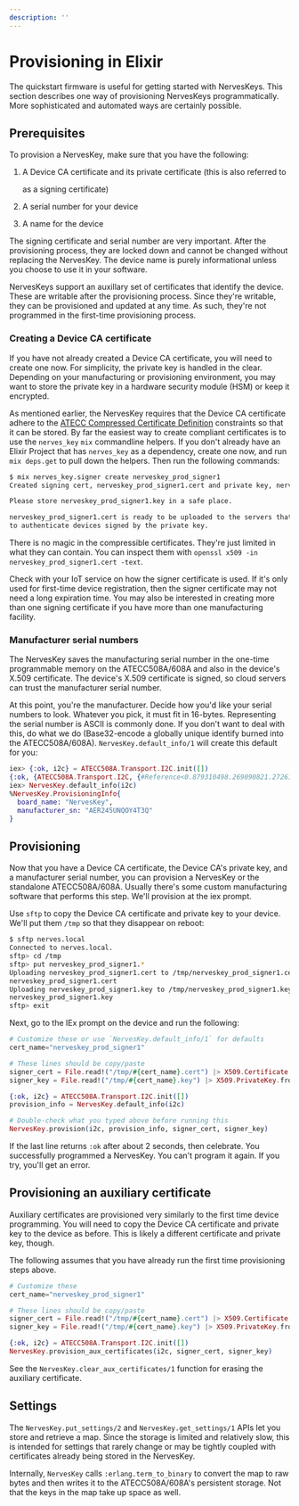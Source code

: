 ```yaml
---
description: ''
---
```


# Provisioning in Elixir

The quickstart firmware is useful for getting started with NervesKeys. This section describes one way of provisioning NervesKeys programmatically. More sophisticated and automated ways are certainly possible.

## Prerequisites

To provision a NervesKey, make sure that you have the following:

1. A Device CA certificate and its private certificate \(this is also referred to

   as a signing certificate\)

2. A serial number for your device
3. A name for the device

The signing certificate and serial number are very important. After the provisioning process, they are locked down and cannot be changed without replacing the NervesKey. The device name is purely informational unless you choose to use it in your software.

NervesKeys support an auxillary set of certificates that identify the device. These are writable after the provisioning process. Since they're writable, they can be provisioned and updated at any time. As such, they're not programmed in the first-time provisioning process.

### Creating a Device CA certificate

If you have not already created a Device CA certificate, you will need to create one now. For simplicity, the private key is handled in the clear. Depending on your manufacturing or provisioning environment, you may want to store the private key in a hardware security module \(HSM\) or keep it encrypted.

As mentioned earlier, the NervesKey requires that the Device CA certificate adhere to the [ATECC Compressed Certificate Definition](https://www.microchip.com/wwwAppNotes/AppNotes.aspx?appnote=en591852) constraints so that it can be stored. By far the easiest way to create compliant certificates is to use the `nerves_key` `mix` commandline helpers. If you don't already have an Elixir Project that has `nerves_key` as a dependency, create one now, and run `mix deps.get` to pull down the helpers. Then run the following commands:

```bash
$ mix nerves_key.signer create nerveskey_prod_signer1
Created signing cert, nerveskey_prod_signer1.cert and private key, nerveskey_prod_signer1.key.

Please store nerveskey_prod_signer1.key in a safe place.

nerveskey_prod_signer1.cert is ready to be uploaded to the servers that need
to authenticate devices signed by the private key.
```

There is no magic in the compressible certificates. They're just limited in what they can contain. You can inspect them with `openssl x509 -in nerveskey_prod_signer1.cert -text`.

Check with your IoT service on how the signer certificate is used. If it's only used for first-time device registration, then the signer certificate may not need a long expiration time. You may also be interested in creating more than one signing certificate if you have more than one manufacturing facility.

### Manufacturer serial numbers

The NervesKey saves the manufacturing serial number in the one-time programmable memory on the ATECC508A/608A and also in the device's X.509 certificate. The device's X.509 certificate is signed, so cloud servers can trust the manufacturer serial number.

At this point, you're the manufacturer. Decide how you'd like your serial numbers to look. Whatever you pick, it must fit in 16-bytes. Representing the serial number is ASCII is commonly done. If you don't want to deal with this, do what we do \(Base32-encode a globally unique identify burned into the ATECC508A/608A\). `NervesKey.default_info/1` will create this default for you:

```elixir
iex> {:ok, i2c} = ATECC508A.Transport.I2C.init([])
{:ok, {ATECC508A.Transport.I2C, {#Reference<0.879310498.269090821.27261>, 96}}}
iex> NervesKey.default_info(i2c)
%NervesKey.ProvisioningInfo{
  board_name: "NervesKey",
  manufacturer_sn: "AER245UNQOY4T3Q"
}
```

## Provisioning

Now that you have a Device CA certificate, the Device CA's private key, and a manufacturer serial number, you can provision a NervesKey or the standalone ATECC508A/608A. Usually there's some custom manufacturing software that performs this step. We'll provision at the iex prompt.

Use `sftp` to copy the Device CA certificate and private key to your device. We'll put them `/tmp` so that they disappear on reboot:

```bash
$ sftp nerves.local
Connected to nerves.local.
sftp> cd /tmp
sftp> put nerveskey_prod_signer1.*
Uploading nerveskey_prod_signer1.cert to /tmp/nerveskey_prod_signer1.cert
nerveskey_prod_signer1.cert                                              100%  636    78.3KB/s   00:00
Uploading nerveskey_prod_signer1.key to /tmp/nerveskey_prod_signer1.key
nerveskey_prod_signer1.key                                               100%  228    78.3KB/s   00:00
sftp> exit
```

Next, go to the IEx prompt on the device and run the following:

```elixir
# Customize these or use `NervesKey.default_info/1` for defaults
cert_name="nerveskey_prod_signer1"

# These lines should be copy/paste
signer_cert = File.read!("/tmp/#{cert_name}.cert") |> X509.Certificate.from_pem!();true
signer_key = File.read!("/tmp/#{cert_name}.key") |> X509.PrivateKey.from_pem!();true

{:ok, i2c} = ATECC508A.Transport.I2C.init([])
provision_info = NervesKey.default_info(i2c)

# Double-check what you typed above before running this
NervesKey.provision(i2c, provision_info, signer_cert, signer_key)
```

If the last line returns `:ok` after about 2 seconds, then celebrate. You successfully programmed a NervesKey. You can't program it again. If you try, you'll get an error.

## Provisioning an auxiliary certificate

Auxiliary certificates are provisioned very similarly to the first time device programming. You will need to copy the Device CA certificate and private key to the device as before. This is likely a different certificate and private key, though.

The following assumes that you have already run the first time provisioning steps above.

```elixir
# Customize these
cert_name="nerveskey_prod_signer1"

# These lines should be copy/paste
signer_cert = File.read!("/tmp/#{cert_name}.cert") |> X509.Certificate.from_pem!();true
signer_key = File.read!("/tmp/#{cert_name}.key") |> X509.PrivateKey.from_pem!();true

{:ok, i2c} = ATECC508A.Transport.I2C.init([])
NervesKey.provision_aux_certificates(i2c, signer_cert, signer_key)
```

See the `NervesKey.clear_aux_certificates/1` function for erasing the auxiliary certificate.

## Settings

The `NervesKey.put_settings/2` and `NervesKey.get_settings/1` APIs let you store and retrieve a map. Since the storage is limited and relatively slow, this is intended for settings that rarely change or may be tightly coupled with certificates already being stored in the NervesKey.

Internally, `NervesKey` calls `:erlang.term_to_binary` to convert the map to raw bytes and then writes it to the ATECC508A/608A's persistent storage. Not that the keys in the map take up space as well.

